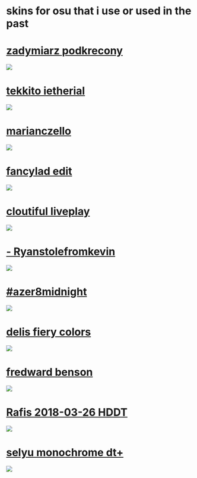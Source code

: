 # skins for osu that i use or used in the past

# [zadymiarz podkrecony](https://mega.nz/file/OMsWHKJY#k5EsNocI1pK-BJxy3rInbTYFbrwesqu2q-N0MVMkG8w)
![](https://cdn.discordapp.com/attachments/1129437051855573013/1322586729240199188/screenshot037.jpg?ex=67716a60&is=677018e0&hm=b2e6273ae80f2bac8806977b3d406cf2dc26945e6020347b30f4fbc1e5b7e3cb&)

# [tekkito ietherial](https://mega.nz/file/qRkzybqK#yfcz3moQoe_6Vm6pPhxCWnzhpIp-EBNExiyz34EtzJ4)
![](https://cdn.discordapp.com/attachments/1129437051855573013/1322585933215961088/screenshot032.jpg?ex=677169a2&is=67701822&hm=0467b65e132e7d5015e3df72f94b7f0bdd75a47892172e52d1b41f616f3988cb&)

# [marianczello](https://mega.nz/file/fR1XAYrJ#OvXrzd-f__mNp1eaNg2eKD7a9fe0DBoo2HlxWxRAS40)
![](https://cdn.discordapp.com/attachments/1129437051855573013/1322585207030677514/screenshot028.jpg?ex=677168f5&is=67701775&hm=f600140bb3611e73b1f9fd7c57b9156cbee42b81ffa0fce39feca64ec0142745&)

# [fancylad edit](https://mega.nz/file/TcVUGQ5S#9PE8lMggBE0vleTEsioIStjVPQVb5km1KbtRtPk95v0)
![](https://cdn.discordapp.com/attachments/1129437051855573013/1322584810622947358/screenshot027.jpg?ex=67716897&is=67701717&hm=c2eceaa2128d2e996a5de92edfc2a29cd549005717b14d787bb379d25f575c39&)

# [cloutiful liveplay](https://mega.nz/file/vBEixZhY#EU-K10_PPKo7DASx8E6RikvcH4CPKRPReCzTiXc0G-s)
![](https://cdn.discordapp.com/attachments/1129437051855573013/1322583863180132373/screenshot023.jpg?ex=677167b5&is=67701635&hm=587be400a7c3bbd5d0d2ebcf032a3338c3e5b3d17611243515f5c75bd7972609&)

# [- Ryanstolefromkevin](https://mega.nz/file/uBEXiYob#ONh9MhkKYCjEyegwyrTdq8Tta3Kusn3d3weVpbRRKf4)
![](https://i.imgur.com/WUw6brN.png)

# [#azer8midnight](https://mega.nz/file/XUEWyKJR#FztkEQSu8z5vl3kagGClUPPKiTFuFlw4jTAk-jTZTzE)
![](https://i.imgur.com/bpX1atV.png)

# [delis fiery colors](https://mega.nz/file/XEEFxTaK#CR0By9p0KzwRPjafwGK7cpumi8DnfUnVUWdbMrUHCac)
![](https://i.imgur.com/M7rLxsJ.png)

# [fredward benson](https://mega.nz/file/CYdUSYaL#yEo18bnGoxQslF1vh2loBNhn_zr0nm6_FTIiChJhGT4)
![](https://i.imgur.com/9sgAysy.png)

# [Rafis 2018-03-26 HDDT](https://mega.nz/file/iBcHCIyR#RX4ZvSkml8sXcpQPqC2d25x0CHzHkgO3mmyfTWSzXeI)
![](https://i.imgur.com/R1fkTdh.png)

# [selyu monochrome dt+](https://mega.nz/file/TRthzZDa#kv0PRoy_oxgLABcYuyxCazPMJ_9ZDHNJ-Mn3Z_7-qzo)
![](https://i.imgur.com/SlBOIZW.png)
